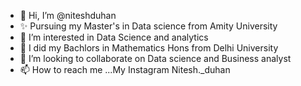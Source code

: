 - 👋 Hi, I’m @niteshduhan
- ✨ Pursuing my Master's in Data science from Amity University
- 👀 I’m interested in Data Science and analytics 
- 🌱 I did my Bachlors in Mathematics Hons from Delhi University 
- 💞️ I’m looking to collaborate on Data science and Business analyst
- 📫 How to reach me ...My Instagram Nitesh._duhan

<!---
niteshduhan/niteshduhan is a ✨ special ✨ repository because its `README.md` (this file) appears on your GitHub profile.
You can click the Preview link to take a look at your changes.
--->

